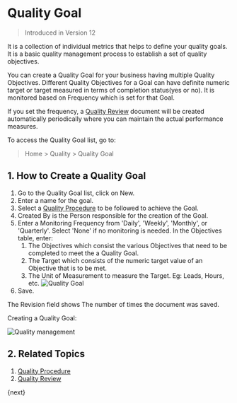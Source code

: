 <!-- add-breadcrumbs -->
# Quality Goal

> Introduced in Version 12

It is a collection of individual metrics that helps to define your quality goals. It is a basic quality management process to establish a set of quality objectives.

You can create a Quality Goal for your business having multiple Quality Objectives. Different Quality Objectives for a Goal can have definite numeric target or target measured in terms of completion status(yes or no). It is monitored based on Frequency which is set for that Goal.

If you set the frequency, a [Quality Review](/docs/user/manual/en/quality-management/quality_review) document will be created automatically periodically where you can maintain the actual performance measures.

To access the Quality Goal list, go to:

> Home > Quality > Quality Goal

## 1. How to Create a Quality Goal

1. Go to the Quality Goal list, click on New.
1. Enter a name for the goal.
1. Select a [Quality Procedure](/docs/user/manual/en/quality-management/quality_procedure) to be followed to achieve the Goal.
1. Created By is the Person responsible for the creation of the Goal.
1. Enter a Monitoring Frequency from 'Daily', 'Weekly', 'Monthly', or 'Quarterly'. Select 'None' if no monitoring is needed.
In the Objectives table, enter:
    1. The Objectives which consist the various Objectives that need to be completed to meet the a Quality Goal.
    1. The Target which consists of the numeric target value of an Objective that is to be met.
    1. The Unit of Measurement to measure the Target. Eg: Leads, Hours, etc.
    ![Quality Goal](/docs/assets/img/quality-management/quality-goal.png)
1. Save.

The Revision field shows The number of times the document was saved.

Creating a Quality Goal:

<img class="screenshot" alt="Quality management" src="{{docs_base_url}}/assets/img/quality-management/creating-quality-goal.gif">

## 2. Related Topics

1. [Quality Procedure](/docs/user/manual/en/quality-management/quality_procedure)
1. [Quality Review](/docs/user/manual/en/quality-management/quality_review)

{next}
